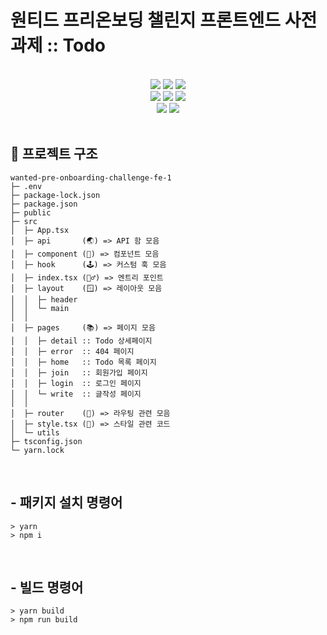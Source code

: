 # 원티드 프리온보딩 챌린지 프론트엔드 사전과제 :: Todo

<br>

<div align="center">
	<img src="https://img.shields.io/badge/React-61DAFB?style=flat&logo=React&logoColor=white" />
	<img src="https://img.shields.io/badge/TypeScript-3178C6?style=flat&logo=TypeScript&logoColor=white" />
	<img src="https://img.shields.io/badge/JavaScript-F7DF1E?style=flat&logo=JavaScript&logoColor=white" />
</div>

<div align="center">
  <img src="https://img.shields.io/badge/MUI-007FFF?style=flat&logo=MUI&logoColor=white" />
  <img src="https://img.shields.io/badge/Styled Components-DB7093?style=flat&logo=Styled-Components&logoColor=white" />
  <img src="https://img.shields.io/badge/CSS3-1572B6?style=flat&logo=CSS3&logoColor=white" />
</div>
<div align="center">
	<img src="https://img.shields.io/badge/ESLint-4B32C3?style=flat&logo=ESLint&logoColor=white" />
	<img src="https://img.shields.io/badge/Prettier-F7B93E?style=flat&logo=Prettier&logoColor=white" />
</div>

<br>

## 🌲 프로젝트 구조

```
wanted-pre-onboarding-challenge-fe-1
├─ .env
├─ package-lock.json
├─ package.json
├─ public
├─ src
│  ├─ App.tsx
│  ├─ api       (🌏) => API 함 모음
│  ├─ component (🧩) => 컴포넌트 모음
│  ├─ hook      (🕹️) => 커스텀 훅 모음
│  ├─ index.tsx (🏃‍♂️) => 엔트리 포인트
│  ├─ layout    (🪟) => 레이아웃 모음
│  │  ├─ header
│  │  └─ main
│  │
│  ├─ pages     (📚) => 페이지 모음
│  │  ├─ detail :: Todo 상세페이지
│  │  ├─ error  :: 404 페이지
│  │  ├─ home   :: Todo 목록 페이지
│  │  ├─ join   :: 회원가입 페이지
│  │  ├─ login  :: 로그인 페이지
│  │  └─ write  :: 글작성 페이지
│  │
│  ├─ router    (🚦) => 라우팅 관련 모음
│  ├─ style.tsx (🕺) => 스타일 관련 코드
│  └─ utils
├─ tsconfig.json
└─ yarn.lock

```

<br>

## - 패키지 설치 명령어

```
> yarn
> npm i
```

<br>

## - 빌드 명령어

```
> yarn build
> npm run build
```
